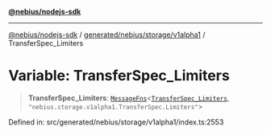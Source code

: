 [**@nebius/nodejs-sdk**](../../../../../README.md)

---

[@nebius/nodejs-sdk](../../../../../README.md) / [generated/nebius/storage/v1alpha1](../README.md) / TransferSpec_Limiters

# Variable: TransferSpec_Limiters

> **TransferSpec_Limiters**: [`MessageFns`](../../../../../runtime/protos/core/interfaces/MessageFns.md)\<[`TransferSpec_Limiters`](../interfaces/TransferSpec_Limiters.md), `"nebius.storage.v1alpha1.TransferSpec.Limiters"`\>

Defined in: src/generated/nebius/storage/v1alpha1/index.ts:2553
